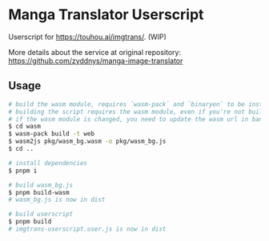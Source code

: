 # Manga Translator Userscript

Userscript for <https://touhou.ai/imgtrans/>. (WIP)

More details about the service at original repository: <https://github.com/zyddnys/manga-image-translator>

## Usage

```bash
# build the wasm module, requires `wasm-pack` and `binaryen` to be installed
# building the script requires the wasm module, even if you're not building wasm_bg.js
# if the wasm module is changed, you need to update the wasm url in banner.js / rollup.config.js
$ cd wasm
$ wasm-pack build -t web
$ wasm2js pkg/wasm_bg.wasm -o pkg/wasm_bg.js
$ cd ..

# install dependencies
$ pnpm i

# build wasm_bg.js
$ pnpm build-wasm
# wasm_bg.js is now in dist

# build userscript
$ pnpm build
# imgtrans-userscript.user.js is now in dist
```
